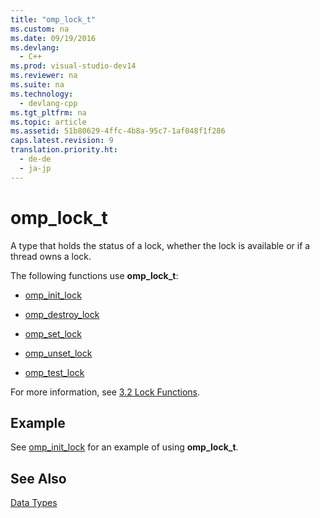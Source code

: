 ```yaml
---
title: "omp_lock_t"
ms.custom: na
ms.date: 09/19/2016
ms.devlang: 
  - C++
ms.prod: visual-studio-dev14
ms.reviewer: na
ms.suite: na
ms.technology: 
  - devlang-cpp
ms.tgt_pltfrm: na
ms.topic: article
ms.assetid: 51b80629-4ffc-4b8a-95c7-1af048f1f286
caps.latest.revision: 9
translation.priority.ht: 
  - de-de
  - ja-jp
---
```

# omp_lock_t
A type that holds the status of a lock, whether the lock is available or if a thread owns a lock.  
  
 The following functions use **omp_lock_t**:  
  
-   [omp_init_lock](../vs140/omp_init_lock.md)  
  
-   [omp_destroy_lock](../vs140/omp_destroy_lock.md)  
  
-   [omp_set_lock](../vs140/omp_set_lock.md)  
  
-   [omp_unset_lock](../vs140/omp_unset_lock.md)  
  
-   [omp_test_lock](../vs140/omp_test_lock.md)  
  
 For more information, see [3.2 Lock Functions](../vs140/3.2-Lock-Functions.md).  
  
## Example  
 See [omp_init_lock](../vs140/omp_init_lock.md) for an example of using **omp_lock_t**.  
  
## See Also  
 [Data Types](../vs140/OpenMP-Data-Types.md)